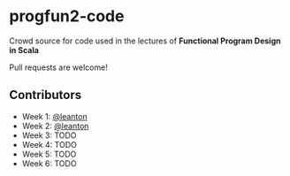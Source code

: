 # progfun2-code

Crowd source for code used in the lectures of **Functional Program Design in Scala**

Pull requests are welcome!

## Contributors

- Week 1: [@leanton](https://github.com/leanton)
- Week 2: [@leanton](https://github.com/leanton)
- Week 3: TODO
- Week 4: TODO
- Week 5: TODO
- Week 6: TODO

